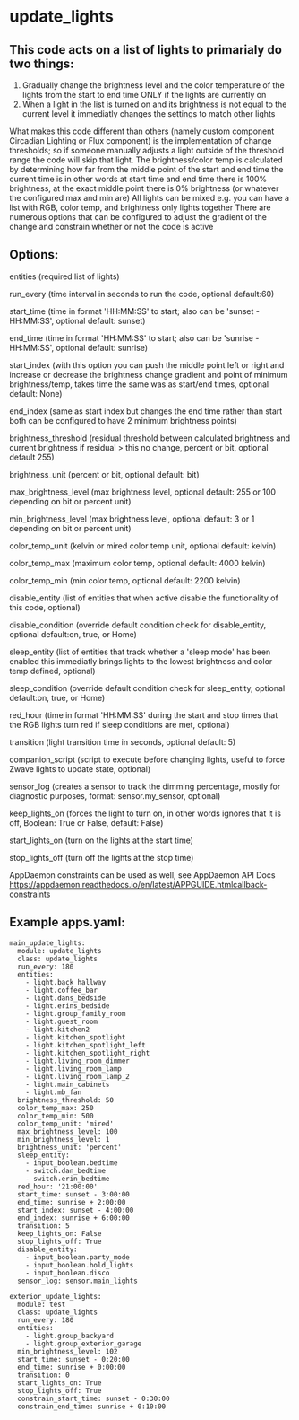 # update_lights
## This code acts on a list of lights to primarialy do two things: 

1) Gradually change the brightness level and the color temperature of the lights from the start to end time ONLY if the lights are currently on
2) When a light in the list is turned on and its brightness is not equal to the current level it immediatly changes the settings to match other lights

What makes this code different than others (namely custom component Circadian Lighting or Flux component) is the implementation of change thresholds; 
so if someone manually adjusts a light outside of the threshold range the code will skip that light.
The brightness/color temp is calculated by determining how far from the middle point of the start and end time the current time is
in other words at start time and end time there is 100% brightness, at the exact middle point there is 0% brightness (or whatever the configured max and min are)
All lights can be mixed e.g. you can have a list with RGB, color temp, and brightness only lights together
There are numerous options that can be configured to adjust the gradient of the change and constrain whether or not the code is active

Options:
---
entities (required list of lights)

run_every (time interval in seconds to run the code, optional default:60)

start_time (time in format 'HH:MM:SS' to start; also can be 'sunset - HH:MM:SS', optional default: sunset)

end_time (time in format 'HH:MM:SS' to start; also can be 'sunrise - HH:MM:SS', optional default: sunrise)

start_index (with this option you can push the middle point left or right and increase or decrease the brightness change gradient and point of minimum brightness/temp, takes time the same was as start/end times, optional default: None)

end_index (same as start index but changes the end time rather than start both can be configured to have 2 minimum brightness points)

brightness_threshold (residual threshold between calculated brightness and current brightness if residual > this no change, percent or bit, optional default 255)

brightness_unit (percent or bit, optional default: bit)

max_brightness_level (max brightness level, optional default: 255 or 100 depending on bit or percent unit)

min_brightness_level (max brightness level, optional default: 3 or 1 depending on bit or percent unit)

color_temp_unit (kelvin or mired color temp unit, optional default: kelvin)

color_temp_max (maximum color temp, optional default: 4000 kelvin)

color_temp_min (min color temp, optional default: 2200 kelvin)

disable_entity (list of entities that when active disable the functionality of this code, optional)

disable_condition (override default condition check for disable_entity, optional default:on, true, or Home)

sleep_entity (list of entities that track whether a 'sleep mode' has been enabled this immediatly brings lights to the lowest brightness and color temp defined, optional)

sleep_condition (override default condition check for sleep_entity, optional default:on, true, or Home)

red_hour (time in format 'HH:MM:SS' during the start and stop times that the RGB lights turn red if sleep conditions are met, optional)

transition (light transition time in seconds, optional default: 5)

companion_script (script to execute before changing lights, useful to force Zwave lights to update state, optional)

sensor_log (creates a sensor to track the dimming percentage, mostly for diagnostic purposes, format: sensor.my_sensor, optional)

keep_lights_on (forces the light to turn on, in other words ignores that it is off, Boolean: True or False, default: False)

start_lights_on (turn on the lights at the start time)

stop_lights_off (turn off the lights at the stop time)

AppDaemon constraints can be used as well, see AppDaemon API Docs https://appdaemon.readthedocs.io/en/latest/APPGUIDE.htmlcallback-constraints

## Example apps.yaml:

```
main_update_lights:
  module: update_lights
  class: update_lights
  run_every: 180
  entities:
    - light.back_hallway
    - light.coffee_bar
    - light.dans_bedside
    - light.erins_bedside
    - light.group_family_room
    - light.guest_room
    - light.kitchen2
    - light.kitchen_spotlight
    - light.kitchen_spotlight_left
    - light.kitchen_spotlight_right
    - light.living_room_dimmer
    - light.living_room_lamp
    - light.living_room_lamp_2
    - light.main_cabinets
    - light.mb_fan
  brightness_threshold: 50
  color_temp_max: 250
  color_temp_min: 500
  color_temp_unit: 'mired'
  max_brightness_level: 100
  min_brightness_level: 1
  brightness_unit: 'percent'
  sleep_entity: 
    - input_boolean.bedtime
    - switch.dan_bedtime
    - switch.erin_bedtime
  red_hour: '21:00:00'
  start_time: sunset - 3:00:00
  end_time: sunrise + 2:00:00
  start_index: sunset - 4:00:00
  end_index: sunrise + 6:00:00
  transition: 5
  keep_lights_on: False
  stop_lights_off: True
  disable_entity: 
    - input_boolean.party_mode
    - input_boolean.hold_lights
    - input_boolean.disco
  sensor_log: sensor.main_lights
  
exterior_update_lights:
  module: test
  class: update_lights
  run_every: 180
  entities:
    - light.group_backyard
    - light.group_exterior_garage
  min_brightness_level: 102
  start_time: sunset - 0:20:00
  end_time: sunrise + 0:00:00
  transition: 0
  start_lights_on: True
  stop_lights_off: True
  constrain_start_time: sunset - 0:30:00
  constrain_end_time: sunrise + 0:10:00
```

